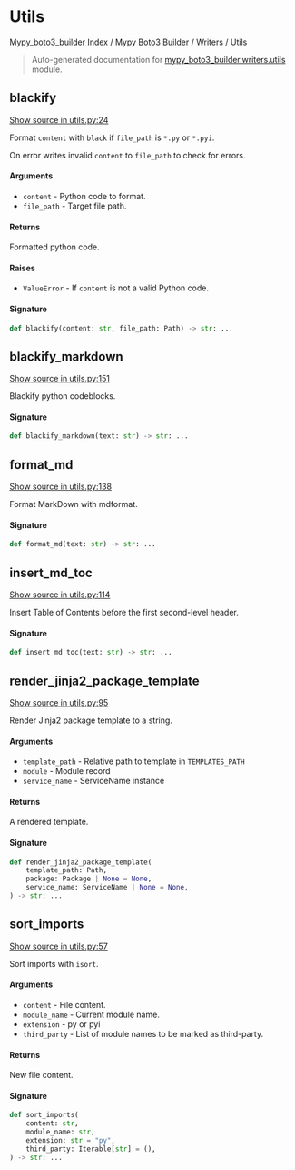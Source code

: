 # Utils

[Mypy_boto3_builder Index](../../README.md#mypy_boto3_builder-index) /
[Mypy Boto3 Builder](../index.md#mypy-boto3-builder) /
[Writers](./index.md#writers) /
Utils

> Auto-generated documentation for [mypy_boto3_builder.writers.utils](https://github.com/youtype/mypy_boto3_builder/blob/main/mypy_boto3_builder/writers/utils.py) module.

## blackify

[Show source in utils.py:24](https://github.com/youtype/mypy_boto3_builder/blob/main/mypy_boto3_builder/writers/utils.py#L24)

Format `content` with `black` if `file_path` is `*.py` or `*.pyi`.

On error writes invalid `content` to `file_path` to check for errors.

#### Arguments

- `content` - Python code to format.
- `file_path` - Target file path.

#### Returns

Formatted python code.

#### Raises

- `ValueError` - If `content` is not a valid Python code.

#### Signature

```python
def blackify(content: str, file_path: Path) -> str: ...
```



## blackify_markdown

[Show source in utils.py:151](https://github.com/youtype/mypy_boto3_builder/blob/main/mypy_boto3_builder/writers/utils.py#L151)

Blackify python codeblocks.

#### Signature

```python
def blackify_markdown(text: str) -> str: ...
```



## format_md

[Show source in utils.py:138](https://github.com/youtype/mypy_boto3_builder/blob/main/mypy_boto3_builder/writers/utils.py#L138)

Format MarkDown with mdformat.

#### Signature

```python
def format_md(text: str) -> str: ...
```



## insert_md_toc

[Show source in utils.py:114](https://github.com/youtype/mypy_boto3_builder/blob/main/mypy_boto3_builder/writers/utils.py#L114)

Insert Table of Contents before the first second-level header.

#### Signature

```python
def insert_md_toc(text: str) -> str: ...
```



## render_jinja2_package_template

[Show source in utils.py:95](https://github.com/youtype/mypy_boto3_builder/blob/main/mypy_boto3_builder/writers/utils.py#L95)

Render Jinja2 package template to a string.

#### Arguments

- `template_path` - Relative path to template in `TEMPLATES_PATH`
- `module` - Module record
- `service_name` - ServiceName instance

#### Returns

A rendered template.

#### Signature

```python
def render_jinja2_package_template(
    template_path: Path,
    package: Package | None = None,
    service_name: ServiceName | None = None,
) -> str: ...
```



## sort_imports

[Show source in utils.py:57](https://github.com/youtype/mypy_boto3_builder/blob/main/mypy_boto3_builder/writers/utils.py#L57)

Sort imports with `isort`.

#### Arguments

- `content` - File content.
- `module_name` - Current module name.
- `extension` - py or pyi
- `third_party` - List of module names to be marked as third-party.

#### Returns

New file content.

#### Signature

```python
def sort_imports(
    content: str,
    module_name: str,
    extension: str = "py",
    third_party: Iterable[str] = (),
) -> str: ...
```
